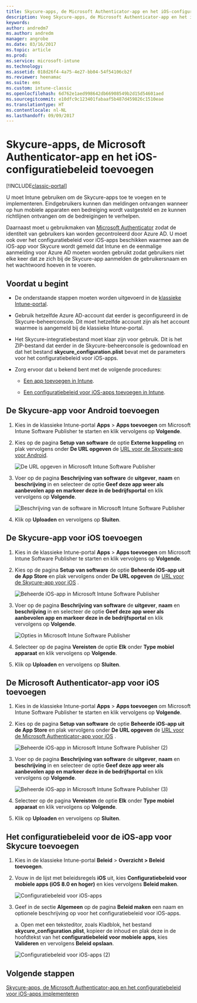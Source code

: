 ```yaml
---
title: Skycure-apps, de Microsoft Authenticator-app en het iOS-configuratiebeleid toevoegen
description: Voeg Skycure-apps, de Microsoft Authenticator-app en het iOS-configuratiebeleid toe in de klassieke Intune-portal.
keywords: 
author: andredm7
ms.author: andredm
manager: angrobe
ms.date: 03/16/2017
ms.topic: article
ms.prod: 
ms.service: microsoft-intune
ms.technology: 
ms.assetid: 018d26f4-4a75-4e27-bb04-54f54106cb2f
ms.reviewer: heenamac
ms.suite: ems
ms.custom: intune-classic
ms.openlocfilehash: 6d762e1aed998642db66908549b2d15d54601aed
ms.sourcegitcommit: e10dfc9c123401fabaaf5b487d459826c1510eae
ms.translationtype: HT
ms.contentlocale: nl-NL
ms.lasthandoff: 09/09/2017
---
```

# <a name="add-skycure-apps-microsoft-authenticator-app-and-ios-configuration-policy"></a>Skycure-apps, de Microsoft Authenticator-app en het iOS-configuratiebeleid toevoegen

[!INCLUDE[classic-portal](../includes/classic-portal.md)]

U moet Intune gebruiken om de Skycure-apps toe te voegen en te implementeren. Eindgebruikers kunnen dan meldingen ontvangen wanneer op hun mobiele apparaten een bedreiging wordt vastgesteld en ze kunnen richtlijnen ontvangen om de bedreigingen te verhelpen.

Daarnaast moet u gebruikmaken van [Microsoft Authenticator](https://docs.microsoft.com/azure/multi-factor-authentication/end-user/microsoft-authenticator-app-how-to) zodat de identiteit van gebruikers kan worden gecontroleerd door Azure AD. U moet ook over het configuratiebeleid voor iOS-apps beschikken waarmee aan de iOS-app voor Skycure wordt gemeld dat Intune en de eenmalige aanmelding voor Azure AD moeten worden gebruikt zodat gebruikers niet elke keer dat ze zich bij de Skycure-app aanmelden de gebruikersnaam en het wachtwoord hoeven in te voeren.

## <a name="before-you-begin"></a>Voordat u begint

-   De onderstaande stappen moeten worden uitgevoerd in de [klassieke Intune-portal](https://manage.microsoft.com/).

-   Gebruik hetzelfde Azure AD-account dat eerder is geconfigureerd in de Skycure-beheerconsole. Dit moet hetzelfde account zijn als het account waarmee is aangemeld bij de klassieke Intune-portal.

-   Het Skycure-integratiebestand moet klaar zijn voor gebruik. Dit is het ZIP-bestand dat eerder in de Skycure-beheerconsole is gedownload en dat het bestand **skycure\_configuration.plist** bevat met de parameters voor het configuratiebeleid voor iOS-apps.

-   Zorg ervoor dat u bekend bent met de volgende procedures:

    -   [Een app toevoegen in Intune](/intune-classic/deploy-use/add-apps).

    -   [Een configuratiebeleid voor iOS-apps toevoegen in Intune](/intune-classic/deploy-use/configure-ios-apps-with-mobile-app-configuration-policies-in-microsoft-intune).

## <a name="to-add-the-skycure-app-for-android"></a>De Skycure-app voor Android toevoegen

1.  Kies in de klassieke Intune-portal **Apps** &gt; **Apps toevoegen** om Microsoft Intune Software Publisher te starten en klik vervolgens op **Volgende**.

2.  Kies op de pagina **Setup van software** de optie **Externe koppeling** en plak vervolgens onder **De URL opgeven** de [URL voor de Skycure-app voor Android](https://play.google.com/store/apps/details?id=com.skycure.skycure).

    ![De URL opgeven in Microsoft Intune Software Publisher](../media/mtp/skycure-add-apps-1.png)

3.  Voer op de pagina **Beschrijving van software** de **uitgever**, **naam** en **beschrijving** in en selecteer de optie **Geef deze app weer als aanbevolen app en markeer deze in de bedrijfsportal** en klik vervolgens op **Volgende**.

    ![Beschrijving van de software in Microsoft Intune Software Publisher](../media/mtp/skycure-add-apps-2.png)

4.  Klik op **Uploaden** en vervolgens op **Sluiten**.

## <a name="to-add-the-skycure-app-for-ios"></a>De Skycure-app voor iOS toevoegen

1.  Kies in de klassieke Intune-portal **Apps** &gt; **Apps toevoegen** om Microsoft Intune Software Publisher te starten en klik vervolgens op **Volgende**.

2.  Kies op de pagina **Setup van software** de optie **Beheerde iOS-app uit de App Store** en plak vervolgens onder **De URL opgeven** de [URL voor de Skycure-app voor iOS](https://itunes.apple.com/us/app/skycure/id695620821?mt=8) .

    ![Beheerde iOS-app in Microsoft Intune Software Publisher](../media/mtp/skycure-add-apps-3.png)

3.  Voer op de pagina **Beschrijving van software** de **uitgever**, **naam** en **beschrijving** in en selecteer de optie **Geef deze app weer als aanbevolen app en markeer deze in de bedrijfsportal** en klik vervolgens op **Volgende**.

    ![Opties in Microsoft Intune Software Publisher](../media/mtp/skycure-add-apps-4.png)

4.  Selecteer op de pagina **Vereisten** de optie **Elk** onder **Type mobiel apparaat** en klik vervolgens op **Volgende**.

5.  Klik op **Uploaden** en vervolgens op **Sluiten**.

## <a name="to-add-the-microsoft-authenticator-app-for-ios"></a>De Microsoft Authenticator-app voor iOS toevoegen

1.  Kies in de klassieke Intune-portal **Apps** &gt; **Apps toevoegen** om Microsoft Intune Software Publisher te starten en klik vervolgens op **Volgende**.

2.  Kies op de pagina **Setup van software** de optie **Beheerde iOS-app uit de App Store** en plak vervolgens onder **De URL opgeven** de [URL voor de Microsoft Authenticator-app voor iOS](https://itunes.apple.com/us/app/microsoft-authenticator/id983156458?mt=8) .

    ![Beheerde iOS-app in Microsoft Intune Software Publisher (2)](../media/mtp/skycure-add-apps-5.png)

3.  Voer op de pagina **Beschrijving van software** de **uitgever**, **naam** en **beschrijving** in en selecteer de optie **Geef deze app weer als aanbevolen app en markeer deze in de bedrijfsportal** en klik vervolgens op **Volgende**.

    ![Beheerde iOS-app in Microsoft Intune Software Publisher (3)](../media/mtp/skycure-add-apps-6.png)

4.  Selecteer op de pagina **Vereisten** de optie **Elk** onder **Type mobiel apparaat** en klik vervolgens op **Volgende**.

5.  Klik op **Uploaden** en vervolgens op **Sluiten**.

## <a name="to-add-the-skycure-ios-app-configuration-policy"></a>Het configuratiebeleid voor de iOS-app voor Skycure toevoegen

1.  Kies in de klassieke Intune-portal **Beleid** &gt; **Overzicht &gt; Beleid toevoegen**.

2.  Vouw in de lijst met beleidsregels **iOS** uit, kies **Configuratiebeleid voor mobiele apps (iOS 8.0 en hoger)** en kies vervolgens **Beleid maken**.

    ![Configuratiebeleid voor iOS-apps](../media/mtp/skycure-add-apps-7.png)

3.  Geef in de sectie **Algemeen** op de pagina **Beleid maken** een naam en optionele beschrijving op voor het configuratiebeleid voor iOS-apps.

    a.  Open met een teksteditor, zoals Kladblok, het bestand **skycure\_configuration.plist**, kopieer de inhoud en plak deze in de hoofdtekst van het **configuratiebeleid voor mobiele apps**, kies **Valideren** en vervolgens **Beleid opslaan**.

       ![Configuratiebeleid voor iOS-apps (2)](../media/mtp/skycure-add-apps-8.png)

## <a name="next-steps"></a>Volgende stappen

[Skycure-apps, de Microsoft Authenticator-app en het configuratiebeleid voor iOS-apps implementeren](/intune-classic/deploy-use/deploy-skycure-apps-microsoft-authenticator-app-and-ios-app-configuration-policy)
